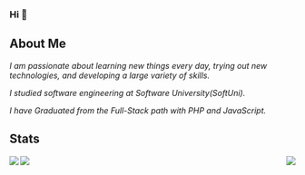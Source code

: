 ### Hi 👋

## About Me

*I am passionate about learning new things every day, trying out new technologies, and developing a large variety of skills.*

*I studied software engineering at Software University(SoftUni).*

*I have Graduated from the Full-Stack path with PHP and JavaScript.*

## Stats

<div >
    <img align="right" src="https://github-readme-stats.vercel.app/api/top-langs/?username=tonyhristov&theme=nightowl" />
</div>

<div style="margin-bottom: 5px">
    <img align="left" src="https://github-readme-stats.vercel.app/api?username=tonyhristov&count_private=true&show_icons=true&theme=nightowl" />
</div>

<div>
    <img align="left" src="https://github-readme-stats.vercel.app/api/wakatime?username=tonyhristov&theme=nightowl" />
</div>

<!-- <a href="https://github.com/tonyhristov">
  <img align="right" src="https://github-readme-stats.vercel.app/api/top-langs/?username=tonyhristov&theme=nightowl" />
</a>

<a href="https://github.com/tonyhristov">
  <img align="left" style="margin-bottom: 5px" src="https://github-readme-stats.vercel.app/api?username=tonyhristov&count_private=true&show_icons=true&theme=nightowl" />
</a>

<a href="https://github.com/tonyhristov">
  <img align="left" src="https://github-readme-stats.vercel.app/api/wakatime?username=tonyhristov&theme=nightowl" />
</a> -->
